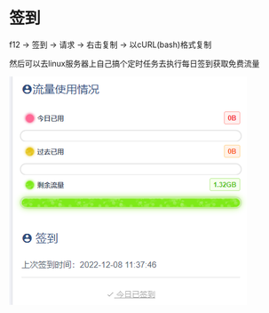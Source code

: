 # 签到

f12 -> 签到 -> 请求 -> 右击复制 -> 以cURL(bash)格式复制

然后可以去linux服务器上自己搞个定时任务去执行每日签到获取免费流量

![img.png](images/v2free-sign-in.png)
